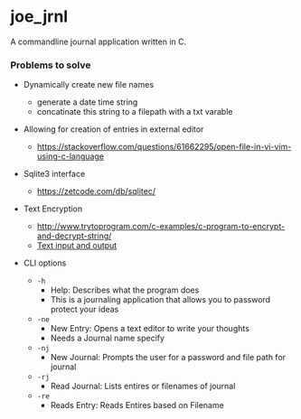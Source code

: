 # joe_jrnl 
A commandline journal application written in C. 

### Problems to solve
- Dynamically create new file names
	- generate a date time string 
	- concatinate this string to a filepath with a txt varable

- Allowing for creation of entries in external editor  
  - https://stackoverflow.com/questions/61662295/open-file-in-vi-vim-using-c-language

- Sqlite3 interface 
  - https://zetcode.com/db/sqlitec/

- Text Encryption
  - http://www.trytoprogram.com/c-examples/c-program-to-encrypt-and-decrypt-string/
  - [Text input and output](https://www.programiz.com/c-programming/c-file-input-output) 

- CLI options 
  - `-h`
	- Help: Describes what the program does
	- This is a journaling application that allows you to password protect your ideas
  - `-ne` 
    - New Entry: Opens a text editor to write your thoughts 
	- Needs a Journal name specify 
  - `-nj` 
    - New Journal: Prompts the user for a password and file path for journal
  - `-rj`
    - Read Journal: Lists entires or filenames of journal
  - `-re` 
    - Reads Entry: Reads Entires based on Filename 

